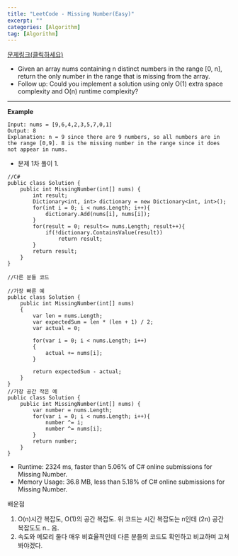 ```yaml
---
title: "LeetCode - Missing Number(Easy)"
excerpt: ""
categories: [Algorithm]
tag: [Algorithm]
---
```

[문제링크(클릭하세요)](https://leetcode.com/problems/missing-number/submissions/)
+ Given an array nums containing n distinct numbers in the range [0, n], return the only number in the range that is missing from the array.
+ Follow up: Could you implement a solution using only O(1) extra space complexity and O(n) runtime complexity?
---
**Example**

```
Input: nums = [9,6,4,2,3,5,7,0,1]
Output: 8
Explanation: n = 9 since there are 9 numbers, so all numbers are in the range [0,9]. 8 is the missing number in the range since it does not appear in nums.
```

+ 문제 1차 풀이
  1. 


```
//C#
public class Solution {
    public int MissingNumber(int[] nums) {
        int result;
        Dictionary<int, int> dictionary = new Dictionary<int, int>();
        for(int i = 0; i < nums.Length; i++){
            dictionary.Add(nums[i], nums[i]);
        }
        for(result = 0; result<= nums.Length; result++){
            if(!dictionary.ContainsValue(result))
                return result;
        }
        return result;
    }
}
```
```
//다른 분들 코드

//가장 빠른 예
public class Solution {
    public int MissingNumber(int[] nums) 
    {
        var len = nums.Length;
        var expectedSum = len * (len + 1) / 2;
        var actual = 0;
        
        for(var i = 0; i < nums.Length; i++)
        {
            actual += nums[i];
        }
        
        return expectedSum - actual;
    }
}
//가장 공간 작은 예
public class Solution {
    public int MissingNumber(int[] nums) {
        var number = nums.Length;
        for(var i = 0; i < nums.Length; i++){
            number ^= i;
            number ^= nums[i];
        }
        return number;
    }
}
```
+ Runtime: 2324 ms, faster than 5.06% of C# online submissions for Missing Number.
+ Memory Usage: 36.8 MB, less than 5.18% of C# online submissions for Missing Number.

배운점
1. O(n)시간 복잡도, O(1)의 공간 복잡도. 위 코드는 시간 복잡도는 n인데 (2n) 공간 복잡도도 n.. 음.
2. 속도와 메모리 둘다 매우 비효율적인데 다른 분들의 코드도 확인하고 비교하며 고쳐봐야겠다.